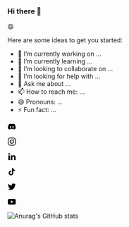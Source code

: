 ### Hi there 👋

:smile: 

Here are some ideas to get you started:

- 🔭 I’m currently working on ...
- 🌱 I’m currently learning ...
- 👯 I’m looking to collaborate on ...
- 🤔 I’m looking for help with ...
- 💬 Ask me about ...
- 📫 How to reach me: ...
- 😄 Pronouns: ...
- ⚡ Fun fact: ... 

<svg xmlns="http://www.w3.org/2000/svg" width="20" height="20" viewBox="0 0 20 20"><path d="M16.074,4.361a14.243,14.243,0,0,0-3.61-1.134,10.61,10.61,0,0,0-.463.96,13.219,13.219,0,0,0-4,0,10.138,10.138,0,0,0-.468-.96A14.206,14.206,0,0,0,3.919,4.364,15.146,15.146,0,0,0,1.324,14.5a14.435,14.435,0,0,0,4.428,2.269A10.982,10.982,0,0,0,6.7,15.21a9.294,9.294,0,0,1-1.494-.727c.125-.093.248-.19.366-.289a10.212,10.212,0,0,0,8.854,0c.119.1.242.2.366.289a9.274,9.274,0,0,1-1.5.728,10.8,10.8,0,0,0,.948,1.562,14.419,14.419,0,0,0,4.431-2.27A15.128,15.128,0,0,0,16.074,4.361Zm-8.981,8.1a1.7,1.7,0,0,1-1.573-1.79A1.689,1.689,0,0,1,7.093,8.881a1.679,1.679,0,0,1,1.573,1.791A1.687,1.687,0,0,1,7.093,12.462Zm5.814,0a1.7,1.7,0,0,1-1.573-1.79,1.689,1.689,0,0,1,1.573-1.791,1.679,1.679,0,0,1,1.573,1.791A1.688,1.688,0,0,1,12.907,12.462Z"></path></svg>


<svg width="20" height="20" viewBox="0 0 20 20" xmlns="http://www.w3.org/2000/svg"><path d="M13.55,1H6.46C3.45,1,1,3.44,1,6.44v7.12c0,3,2.45,5.44,5.46,5.44h7.08c3.02,0,5.46-2.44,5.46-5.44V6.44 C19.01,3.44,16.56,1,13.55,1z M17.5,14c0,1.93-1.57,3.5-3.5,3.5H6c-1.93,0-3.5-1.57-3.5-3.5V6c0-1.93,1.57-3.5,3.5-3.5h8 c1.93,0,3.5,1.57,3.5,3.5V14z"></path><circle cx="14.87" cy="5.26" r="1.09"></circle><path d="M10.03,5.45c-2.55,0-4.63,2.06-4.63,4.6c0,2.55,2.07,4.61,4.63,4.61c2.56,0,4.63-2.061,4.63-4.61 C14.65,7.51,12.58,5.45,10.03,5.45L10.03,5.45L10.03,5.45z M10.08,13c-1.66,0-3-1.34-3-2.99c0-1.65,1.34-2.99,3-2.99s3,1.34,3,2.99 C13.08,11.66,11.74,13,10.08,13L10.08,13L10.08,13z"></path></svg>


<svg width="20" height="20" viewBox="0 0 20 20" xmlns="http://www.w3.org/2000/svg"><path d="M5.77,17.89 L5.77,7.17 L2.21,7.17 L2.21,17.89 L5.77,17.89 L5.77,17.89 Z M3.99,5.71 C5.23,5.71 6.01,4.89 6.01,3.86 C5.99,2.8 5.24,2 4.02,2 C2.8,2 2,2.8 2,3.85 C2,4.88 2.77,5.7 3.97,5.7 L3.99,5.7 L3.99,5.71 L3.99,5.71 Z"></path><path d="M7.75,17.89 L11.31,17.89 L11.31,11.9 C11.31,11.58 11.33,11.26 11.43,11.03 C11.69,10.39 12.27,9.73 13.26,9.73 C14.55,9.73 15.06,10.71 15.06,12.15 L15.06,17.89 L18.62,17.89 L18.62,11.74 C18.62,8.45 16.86,6.92 14.52,6.92 C12.6,6.92 11.75,7.99 11.28,8.73 L11.3,8.73 L11.3,7.17 L7.75,7.17 C7.79,8.17 7.75,17.89 7.75,17.89 L7.75,17.89 L7.75,17.89 Z"></path></svg>

<svg width="20" height="20" viewBox="0 0 20 20" xmlns="http://www.w3.org/2000/svg"><path d="M17.24,6V8.82a6.79,6.79,0,0,1-4-1.28v5.81A5.26,5.26,0,1,1,8,8.1a4.36,4.36,0,0,1,.72.05v2.9A2.57,2.57,0,0,0,7.64,11a2.4,2.4,0,1,0,2.77,2.38V2h2.86a4,4,0,0,0,1.84,3.38A4,4,0,0,0,17.24,6Z"></path></svg>

<svg width="20" height="20" viewBox="0 0 20 20" xmlns="http://www.w3.org/2000/svg"><path d="M19,4.74 C18.339,5.029 17.626,5.229 16.881,5.32 C17.644,4.86 18.227,4.139 18.503,3.28 C17.79,3.7 17.001,4.009 16.159,4.17 C15.485,3.45 14.526,3 13.464,3 C11.423,3 9.771,4.66 9.771,6.7 C9.771,6.99 9.804,7.269 9.868,7.539 C6.795,7.38 4.076,5.919 2.254,3.679 C1.936,4.219 1.754,4.86 1.754,5.539 C1.754,6.82 2.405,7.95 3.397,8.61 C2.79,8.589 2.22,8.429 1.723,8.149 L1.723,8.189 C1.723,9.978 2.997,11.478 4.686,11.82 C4.376,11.899 4.049,11.939 3.713,11.939 C3.475,11.939 3.245,11.919 3.018,11.88 C3.49,13.349 4.852,14.419 6.469,14.449 C5.205,15.429 3.612,16.019 1.882,16.019 C1.583,16.019 1.29,16.009 1,15.969 C2.635,17.019 4.576,17.629 6.662,17.629 C13.454,17.629 17.17,12 17.17,7.129 C17.17,6.969 17.166,6.809 17.157,6.649 C17.879,6.129 18.504,5.478 19,4.74"></path></svg>


<svg width="20" height="20" viewBox="0 0 20 20" xmlns="http://www.w3.org/2000/svg"><path d="M15,4.1c1,0.1,2.3,0,3,0.8c0.8,0.8,0.9,2.1,0.9,3.1C19,9.2,19,10.9,19,12c-0.1,1.1,0,2.4-0.5,3.4c-0.5,1.1-1.4,1.5-2.5,1.6 c-1.2,0.1-8.6,0.1-11,0c-1.1-0.1-2.4-0.1-3.2-1c-0.7-0.8-0.7-2-0.8-3C1,11.8,1,10.1,1,8.9c0-1.1,0-2.4,0.5-3.4C2,4.5,3,4.3,4.1,4.2 C5.3,4.1,12.6,4,15,4.1z M8,7.5v6l5.5-3L8,7.5z"></path></svg>


![Anurag's GitHub stats](https://github-readme-stats.vercel.app/api?username=seank-com&count_private=true&show_icons=true)